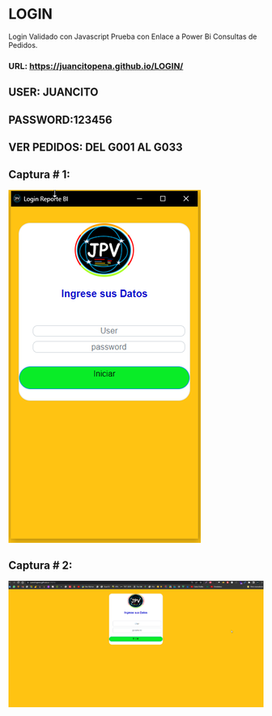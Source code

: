 # LOGIN
Login Validado con Javascript Prueba con Enlace a Power Bi Consultas de Pedidos.
### URL: https://juancitopena.github.io/LOGIN/
## USER: JUANCITO
## PASSWORD:123456

## VER PEDIDOS: DEL G001 AL G033

## Captura # 1:

![](imagenes/LOGIN_PANTALLA_MOVIL.png)

## Captura # 2:

![](imagenes/LOGIN_PANTALLA_DESK.png)
